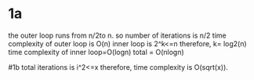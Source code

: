 # 1a
the outer loop runs from n/2to n.
so number of iterations is n/2
time complexity of outer loop is
O(n)
inner loop is 2^k<=n
therefore, k= log2(n)
time complexity of inner loop=O(logn)
total = O(nlogn)

#1b 
total iterations is i^2<=x
therefore, time complexity is 
O(sqrt(x)).

